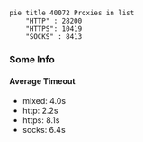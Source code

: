 
```mermaid
pie title 40072 Proxies in list
    "HTTP" : 28200
    "HTTPS": 10419
    "SOCKS" : 8413
```

### Some Info
#### Average Timeout

- mixed: 4.0s
- http: 2.2s
- https: 8.1s
- socks: 6.4s